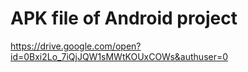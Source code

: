 # APK file of Android project #

https://drive.google.com/open?id=0Bxi2Lo_7iQjJQW1sMWtKOUxCOWs&authuser=0